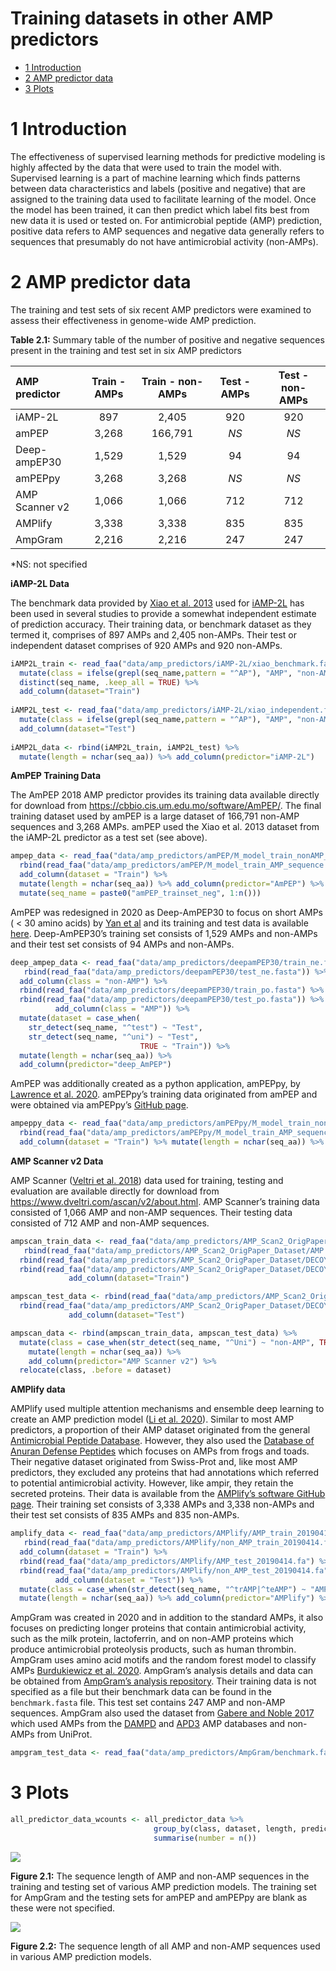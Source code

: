Training datasets in other AMP predictors
================

-   [1 Introduction](#introduction)
-   [2 AMP predictor data](#amp-predictor-data)
-   [3 Plots](#plots)

# 1 Introduction

The effectiveness of supervised learning methods for predictive modeling
is highly affected by the data that were used to train the model with.
Supervised learning is a part of machine learning which finds patterns
between data characteristics and labels (positive and negative) that are
assigned to the training data used to facilitate learning of the model.
Once the model has been trained, it can then predict which label fits
best from new data it is used or tested on. For antimicrobial peptide
(AMP) prediction, positive data refers to AMP sequences and negative
data generally refers to sequences that presumably do not have
antimicrobial activity (non-AMPs).

# 2 AMP predictor data

The training and test sets of six recent AMP predictors were examined to
assess their effectiveness in genome-wide AMP prediction.

**Table 2.1:** Summary table of the number of positive and negative
sequences present in the training and test set in six AMP predictors

| AMP predictor  | Train - AMPs | Train - non-AMPs | Test - AMPs | Test - non-AMPs |
|:---------------|:------------:|:----------------:|:-----------:|:---------------:|
| iAMP-2L        |     897      |      2,405       |     920     |       920       |
| amPEP          |    3,268     |     166,791      |    *NS*     |      *NS*       |
| Deep-ampEP30   |    1,529     |      1,529       |     94      |       94        |
| amPEPpy        |    3,268     |      3,268       |    *NS*     |      *NS*       |
| AMP Scanner v2 |    1,066     |      1,066       |     712     |       712       |
| AMPlify        |    3,338     |      3,338       |     835     |       835       |
| AmpGram        |    2,216     |      2,216       |     247     |       247       |

\*NS: not specified

**iAMP-2L Data**

The benchmark data provided by [Xiao et
al. 2013](https://doi.org/10.1016/j.ab.2013.01.019) used for
[iAMP-2L](http://www.jci-bioinfo.cn/iAMP/data.html) has been used in
several studies to provide a somewhat independent estimate of prediction
accuracy. Their training data, or benchmark dataset as they termed it,
comprises of 897 AMPs and 2,405 non-AMPs. Their test or independent
dataset comprises of 920 AMPs and 920 non-AMPs.

``` r
iAMP2L_train <- read_faa("data/amp_predictors/iAMP-2L/xiao_benchmark.fasta") %>% 
  mutate(class = ifelse(grepl(seq_name,pattern = "^AP"), "AMP", "non-AMP")) %>% 
  distinct(seq_name, .keep_all = TRUE) %>%
  add_column(dataset="Train") 
  
iAMP2L_test <- read_faa("data/amp_predictors/iAMP-2L/xiao_independent.fasta") %>% 
  mutate(class = ifelse(grepl(seq_name,pattern = "^AP"), "AMP", "non-AMP")) %>%
  add_column(dataset="Test") 
  
iAMP2L_data <- rbind(iAMP2L_train, iAMP2L_test) %>%
  mutate(length = nchar(seq_aa)) %>% add_column(predictor="iAMP-2L")
```

**AmPEP Training Data**

The AmPEP 2018 AMP predictor provides its training data available
directly for download from
<https://cbbio.cis.um.edu.mo/software/AmPEP/>. The final training
dataset used by amPEP is a large dataset of 166,791 non-AMP sequences
and 3,268 AMPs. amPEP used the Xiao et al. 2013 dataset from the iAMP-2L
predictor as a test set (see above).

``` r
ampep_data <- read_faa("data/amp_predictors/amPEP/M_model_train_nonAMP_sequence.fasta") %>% add_column(class="non-AMP") %>% 
  rbind(read_faa("data/amp_predictors/amPEP/M_model_train_AMP_sequence.fasta") %>% add_column(class="AMP")) %>% 
  add_column(dataset = "Train") %>%
  mutate(length = nchar(seq_aa)) %>% add_column(predictor="AmPEP") %>%
  mutate(seq_name = paste0("amPEP_trainset_neg", 1:n()))
```

AmPEP was redesigned in 2020 as Deep-AmPEP30 to focus on short AMPs (
&lt; 30 amino acids) by [Yan et
al](https://doi.org/10.1016/j.omtn.2020.05.006) and its training and
test data is available
[here](https://cbbio.online/AxPEP/?action=dataset). Deep-AmPEP30’s
training set consists of 1,529 AMPs and non-AMPs and their test set
consists of 94 AMPs and non-AMPs.

``` r
deep_ampep_data <- read_faa("data/amp_predictors/deepamPEP30/train_ne.fasta") %>%
   rbind(read_faa("data/amp_predictors/deepamPEP30/test_ne.fasta")) %>%
  add_column(class = "non-AMP") %>%
  rbind(read_faa("data/amp_predictors/deepamPEP30/train_po.fasta") %>%
  rbind(read_faa("data/amp_predictors/deepamPEP30/test_po.fasta")) %>%
          add_column(class = "AMP")) %>%
  mutate(dataset = case_when(
    str_detect(seq_name, "^test") ~ "Test",
    str_detect(seq_name, "^uni") ~ "Test",
                             TRUE ~ "Train")) %>%
  mutate(length = nchar(seq_aa)) %>% 
  add_column(predictor="deep_AmPEP")
```

AmPEP was additionally created as a python application, amPEPpy, by
[Lawrence et al. 2020](https://doi.org/10.1093/bioinformatics/btaa917).
amPEPpy’s training data originated from amPEP and were obtained via
amPEPpy’s [GitHub page](https://github.com/tlawrence3/amPEPpy).

``` r
ampeppy_data <- read_faa("data/amp_predictors/amPEPpy/M_model_train_nonAMP_sequence.numbered.proplen.subsample.fasta") %>% add_column(class="non-AMP") %>% 
  rbind(read_faa("data/amp_predictors/amPEPpy/M_model_train_AMP_sequence.numbered.fasta") %>% add_column(class="AMP")) %>% 
  add_column(dataset = "Train") %>% mutate(length = nchar(seq_aa)) %>% add_column(predictor="AmPEPpy")
```

**AMP Scanner v2 Data**

AMP Scanner ([Veltri et
al. 2018](https://doi.org/10.1093/bioinformatics/bty179%5D)) data used
for training, testing and evaluation are available directly for download
from <https://www.dveltri.com/ascan/v2/about.html>. AMP Scanner’s
training data consisted of 1,066 AMP and non-AMP sequences. Their
testing data consisted of 712 AMP and non-AMP sequences.

``` r
ampscan_train_data <- read_faa("data/amp_predictors/AMP_Scan2_OrigPaper_Dataset/AMP.tr.fa") %>%
   rbind(read_faa("data/amp_predictors/AMP_Scan2_OrigPaper_Dataset/AMP.eval.fa")) %>%
  rbind(read_faa("data/amp_predictors/AMP_Scan2_OrigPaper_Dataset/DECOY.tr.fa")) %>%
  rbind(read_faa("data/amp_predictors/AMP_Scan2_OrigPaper_Dataset/DECOY.eval.fa")) %>%
             add_column(dataset="Train")

ampscan_test_data <- rbind(read_faa("data/amp_predictors/AMP_Scan2_OrigPaper_Dataset/AMP.te.fa")) %>%
  rbind(read_faa("data/amp_predictors/AMP_Scan2_OrigPaper_Dataset/DECOY.te.fa")) %>%
             add_column(dataset="Test")

ampscan_data <- rbind(ampscan_train_data, ampscan_test_data) %>%
  mutate(class = case_when(str_detect(seq_name, "^Uni") ~ "non-AMP", TRUE ~ "AMP")) %>%
    mutate(length = nchar(seq_aa)) %>% 
    add_column(predictor="AMP Scanner v2") %>%
  relocate(class, .before = dataset)
```

**AMPlify data**

AMPlify used multiple attention mechanisms and ensemble deep learning to
create an AMP prediction model ([Li et
al. 2020](https://doi.org/10.1101/2020.06.16.155705)). Similar to most
AMP predictors, a proportion of their AMP dataset originated from the
general [Antimicrobial Peptide Database](http://aps.unmc.edu/AP).
However, they also used the [Database of Anuran Defense
Peptides](http://split4.pmfst.hr/dadp/0) which focuses on AMPs from
frogs and toads. Their negative dataset originated from Swiss-Prot and,
like most AMP predictors, they excluded any proteins that had
annotations which referred to potential antimicrobial activity. However,
like ampir, they retain the secreted proteins. Their data is available
from the [AMPlify’s software GitHub
page](https://github.com/bcgsc/AMPlify). Their training set consists of
3,338 AMPs and 3,338 non-AMPs and their test set consists of 835 AMPs
and 835 non-AMPs.

``` r
amplify_data <- read_faa("data/amp_predictors/AMPlify/AMP_train_20190414.fa") %>%
   rbind(read_faa("data/amp_predictors/AMPlify/non_AMP_train_20190414.fa")) %>%
  add_column(dataset = "Train") %>%
  rbind(read_faa("data/amp_predictors/AMPlify/AMP_test_20190414.fa") %>%
  rbind(read_faa("data/amp_predictors/AMPlify/non_AMP_test_20190414.fa")) %>%
          add_column(dataset = "Test")) %>%
  mutate(class = case_when(str_detect(seq_name, "^trAMP|^teAMP") ~ "AMP", TRUE ~ "non-AMP")) %>%
  mutate(length = nchar(seq_aa)) %>% add_column(predictor="AMPlify") %>% relocate(class, .before = dataset)
```

AmpGram was created in 2020 and in addition to the standard AMPs, it
also focuses on predicting longer proteins that contain antimicrobial
activity, such as the milk protein, lactoferrin, and on non-AMP proteins
which produce antimicrobial proteolysis products, such as human
thrombin. AmpGram uses amino acid motifs and the random forest model to
classify AMPs [Burdukiewicz et
al. 2020](https://doi.org/10.3390/ijms21124310). AmpGram’s analysis
details and data can be obtained from [AmpGram’s analysis
repository](https://github.com/michbur/AmpGram-analysis). Their training
data is not specified as a file but their benchmark data can be found in
the `benchmark.fasta` file. This test set contains 247 AMP and non-AMP
sequences. AmpGram also used the dataset from [Gabere and Noble
2017](https://doi.org/10.1093/bioinformatics/btx081) which used AMPs
from the [DAMPD](https://dx.doi.org/10.1093%2Fnar%2Fgkr1063) and
[APD3](https://doi.org/10.1093/nar/gkv1278) AMP databases and non-AMPs
from UniProt.

``` r
ampgram_test_data <- read_faa("data/amp_predictors/AmpGram/benchmark.fasta") %>% mutate(class = case_when(str_detect(seq_name, "^dbAMP") ~ "AMP", TRUE ~ "non-AMP")) %>% add_column(dataset = "Test") %>% mutate(length = nchar(seq_aa)) %>% add_column(predictor = "AmpGram")
```

# 3 Plots

``` r
all_predictor_data_wcounts <- all_predictor_data %>%
                                group_by(class, dataset, length, predictor) %>%
                                summarise(number = n())
```

![](02_amp_models_trainingdata_files/figure-gfm/unnamed-chunk-11-1.png)<!-- -->

**Figure 2.1:** The sequence length of AMP and non-AMP sequences in the
training and testing set of various AMP prediction models. The training
set for AmpGram and the testing sets for amPEP and amPEPpy are blank as
these were not specified.

![](02_amp_models_trainingdata_files/figure-gfm/unnamed-chunk-12-1.png)<!-- -->

**Figure 2.2:** The sequence length of all AMP and non-AMP sequences
used in various AMP prediction models.
